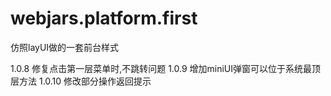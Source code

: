 # webjars.platform.first
仿照layUI做的一套前台样式

1.0.8
修复点击第一层菜单时,不跳转问题
1.0.9
增加miniUI弹窗可以位于系统最顶层方法
1.0.10
修改部分操作返回提示